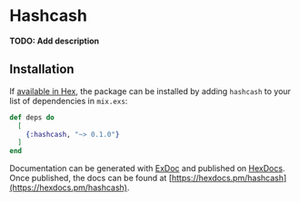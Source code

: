 # Hashcash

**TODO: Add description**

## Installation

If [available in Hex](https://hex.pm/docs/publish), the package can be installed
by adding `hashcash` to your list of dependencies in `mix.exs`:

```elixir
def deps do
  [
    {:hashcash, "~> 0.1.0"}
  ]
end
```

Documentation can be generated with [ExDoc](https://github.com/elixir-lang/ex_doc)
and published on [HexDocs](https://hexdocs.pm). Once published, the docs can
be found at [https://hexdocs.pm/hashcash](https://hexdocs.pm/hashcash).

